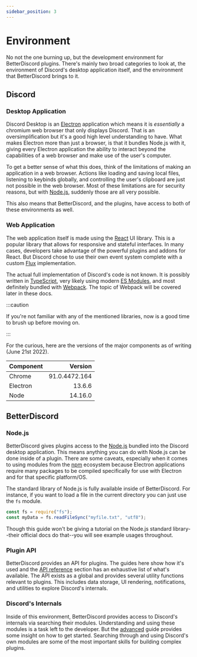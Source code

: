 ```yaml
---
sidebar_position: 3
---
```


# Environment

No not the one burning up, but the development environment for BetterDiscord plugins. There's mainly two broad categories to look at, the environment of Discord's desktop application itself, and the environment that BetterDiscord brings to it.

## Discord

### Desktop Application

Discord Desktop is an [Electron](https://www.electronjs.org/) application which means it is _essentially_ a chromium web browser that only displays Discord. That is an oversimplification but it's a good high level understanding to have. What makes Electron more than just a browser, is that it bundles Node.js with it, giving every Electron application the ability to interact beyond the capabilities of a web browser and make use of the user's computer.

To get a better sense of what this does, think of the limitations of making an application in a web browser. Actions like loading and saving local files, listening to keybinds globally, and controlling the user's clipboard are just not possible in the web browser. Most of these limitations are for security reasons, but with [Node.js](https://nodejs.org/), suddenly those are all very possible.

This also means that BetterDiscord, and the plugins, have access to both of these environments as well.

### Web Application

The web application itself is made using the [React](https://reactjs.org/) UI library. This is a popular library that allows for responsive and stateful interfaces. In many cases, developers take advantage of the powerful plugins and addons for React. But  Discord chose to use their own event system complete with a custom [Flux](https://facebook.github.io/flux/) implementation.

The actual full implementation of Discord's code is not known. It is possibly written in [TypeScript](https://www.typescriptlang.org/), very likely using modern [ES Modules](https://flaviocopes.com/es-modules/), and most definitely bundled with [Webpack](https://webpack.js.org/). The topic of Webpack will be covered later in these docs.

:::caution

If you're not familiar with any of the mentioned libraries, now is a good time to brush up before moving on.

:::

For the curious, here are the versions of the major components as of writing (June 21st 2022).

|Component|Version|
|:--------|------:|
|Chrome   |91.0.4472.164|
|Electron |13.6.6 |
|Node     |14.16.0|

## BetterDiscord

### Node.js

BetterDiscord gives plugins access to the [Node.js](https://nodejs.org/) bundled into the Discord desktop application. This means anything you can do with Node.js can be done inside of a plugin. There are some caveats, especially when it comes to using modules from the [npm](https://www.npmjs.com/) ecosystem because Electron applications require many packages to be compiled specifically for use with Electron and for that specific platform/OS.

The standard library of Node.js is fully available inside of BetterDiscord. For instance, if you want to load a file in the current directory you can just use the `fs` module.
```js
const fs = require("fs");
const myData = fs.readFileSync("myfile.txt", "utf8");
```

Though this guide won't be giving a tutorial on the Node.js standard library--their official docs do that--you will see example usages throughout.

### Plugin API

BetterDiscord provides an API for plugins. The guides here show how it's used and the [API reference](../api/) section has an exhaustive list of what's available. The API exists as a global and provides several utility functions relevant to plugins. This includes data storage, UI rendering, notifications, and utilities to explore Discord's internals.

### Discord's Internals

Inside of this environment, BetterDiscord provides access to Discord's internals via searching their modules. Understanding and using these modules is a task left to the developer. But the [advanced](../advanced/) guide provides some insight on how to get started. Searching through and using Discord's own modules are some of the most important skills for building complex plugins.